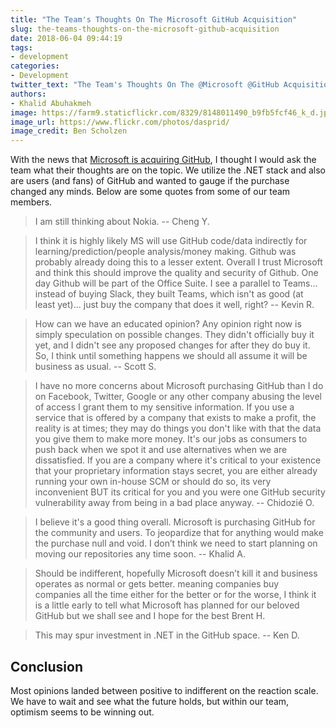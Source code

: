 ```yaml
---
title: "The Team's Thoughts On The Microsoft GitHub Acquisition"
slug: the-teams-thoughts-on-the-microsoft-github-acquisition
date: 2018-06-04 09:44:19
tags:
- development
categories: 
- Development
twitter_text: "The Team's Thoughts On The @Microsoft @GitHub Acquisition"
authors: 
- Khalid Abuhakmeh
image: https://farm9.staticflickr.com/8329/8148011490_b9fb5fcf46_k_d.jpg
image_url: https://www.flickr.com/photos/dasprid/
image_credit: Ben Scholzen
---
```


With the news that [Microsoft is acquiring GitHub](https://news.microsoft.com/2018/06/04/microsoft-to-acquire-github-for-7-5-billion/), I thought I would ask the team what their thoughts are on the topic. We utilize the .NET stack and also are users (and fans) of GitHub and wanted to gauge if the purchase changed any minds. Below are some quotes from some of our team members.

> I am still thinking about Nokia.
> -- Cheng Y.

>  I think it is highly likely MS will use GitHub code/data indirectly for learning/prediction/people analysis/money making.  Github was probably already doing this to a lesser extent.  Overall I trust Microsoft and think this should improve the quality and security of Github.  One day Github will be part of the Office Suite.  I see a parallel to Teams... instead of buying Slack, they built Teams, which isn't as good (at least yet)... just buy the company that does it well, right?
> -- Kevin R.

> How can we have an educated opinion?  Any opinion right now is simply speculation on possible changes.  They didn't officially buy it yet, and I didn't see any proposed changes for after they do buy it.  So, I think until something happens we should all assume it will be business as usual.
> -- Scott S.

> I have no more concerns about Microsoft purchasing GitHub than I do on Facebook, Twitter, Google or any other company abusing the level of access I grant them to my sensitive information.  If you use a service that is offered by a company that exists to make a profit, the reality is at times; they may do things you don't like with that the data you give them to make more money. It's our jobs as consumers to push back when we spot it and use alternatives when we are dissatisfied. If you are a company where it's critical to your existence that your proprietary information stays secret, you are either already running your own in-house SCM or should do so, its very inconvenient BUT its critical for you and you were one GitHub security vulnerability away from being in a bad place anyway.
>-- Chidozié O.

> I believe it's a good thing overall. Microsoft is purchasing GitHub for the community and users. To jeopardize that for anything would make the purchase null and void. I don’t think we need to start planning on moving our repositories any time soon.
>-- Khalid A.

> Should be indifferent, hopefully Microsoft doesn’t kill it and business operates as normal or gets better.
meaning companies buy companies all the time either for the better or for the worse, I think it is a little early to tell what Microsoft has planned for our beloved GitHub but we shall see and I hope for the best
> Brent H.

> This may spur investment in .NET in the GitHub space.
> -- Ken D.

## Conclusion

Most opinions landed between positive to indifferent on the reaction scale. We have to wait and see what the future holds, but within our team, optimism seems to be winning out.